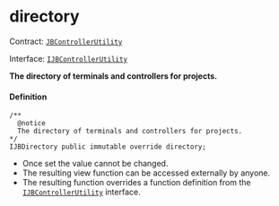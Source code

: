 # directory

Contract: [`JBControllerUtility`](/dev/api/contracts/or-abstract/jbcontrollerutility/README.md)​‌

Interface: [`IJBControllerUtility`](/dev/api/interfaces/ijbcontrollerutility.md)

**The directory of terminals and controllers for projects.**

#### Definition

```
/**
  @notice
  The directory of terminals and controllers for projects.
*/
IJBDirectory public immutable override directory;
```

* Once set the value cannot be changed.
* The resulting view function can be accessed externally by anyone.
* The resulting function overrides a function definition from the [`IJBControllerUtility`](/dev/api/interfaces/ijbcontrollerutility.md) interface.

